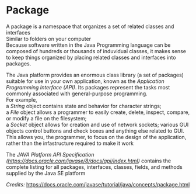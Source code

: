 # Package
A package is a namespace that organizes a set of related classes and interfaces<br>
Similar to folders on your computer<br>
Because software written in the Java Programming language can be composed of hundreds or thousands of induvidual classes, it makes sense to keep things organized by placing related classes and interfaces into packages.

The Java platform provides an enormous class library (a set of packages) suitable for use in your own application, known as the _Application Programming Interface (API)_. Its packages represent the tasks most commonly associated with general-purpose programming.<br>
For example,<br>
a _String_ object contains state and behavior for character strings;<br>
a _File_ object allows a programmer to easily create, delete, inspect, compare, or modify a file on the filesystem;<br>
a _Socket_ object allows for creation and use of network sockets; various GUI objects control buttons and check boxes and anything else related to GUI. This allows you, the programmer, to focus on the design of the application, rather than the infastructure required to make it work

The _JAVA Platform API Specification (https://docs.oracle.com/javase/8/docs/api/index.html)_ contains the complete listing for all packages, interfaces, classes, fields, and methods supplied by the Java SE platform

_Credits:_ https://docs.oracle.com/javase/tutorial/java/concepts/package.html
